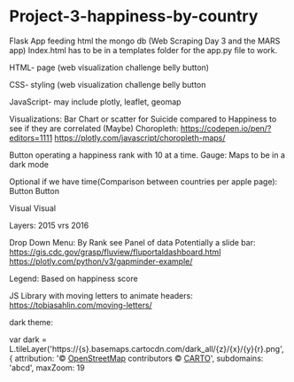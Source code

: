 # Project-3-happiness-by-country

Flask App feeding html the mongo db (Web Scraping Day 3 and the MARS app)  Index.html has to be in a templates folder for the app.py file to work. 

HTML- page (web visualization challenge belly button)

CSS- styling (web visualization challenge belly button

JavaScript- may include plotly, leaflet, geomap

Visualizations:
Bar Chart or scatter for Suicide compared to Happiness to see if they are correlated (Maybe)
Choropleth:
https://codepen.io/pen/?editors=1111
https://plotly.com/javascript/choropleth-maps/

Button operating a happiness rank with 10 at a time.
Gauge:
Maps to be in a dark mode

Optional if we have time(Comparison between countries per apple page):
Button			Button

Visual			Visual

Layers: 
2015 vrs 2016

Drop Down Menu:
By Rank see Panel of data
Potentially a slide bar:
https://gis.cdc.gov/grasp/fluview/fluportaldashboard.html
https://plotly.com/python/v3/gapminder-example/



Legend: 
Based on happiness score

JS Library with moving letters to animate headers:
https://tobiasahlin.com/moving-letters/

dark theme:

var dark = L.tileLayer('https://{s}.basemaps.cartocdn.com/dark_all/{z}/{x}/{y}{r}.png', {
        attribution: '&copy; <a href="https://www.openstreetmap.org/copyright">OpenStreetMap</a> contributors &copy; <a href="https://carto.com/attributions">CARTO</a>',
        subdomains: 'abcd',
        maxZoom: 19


